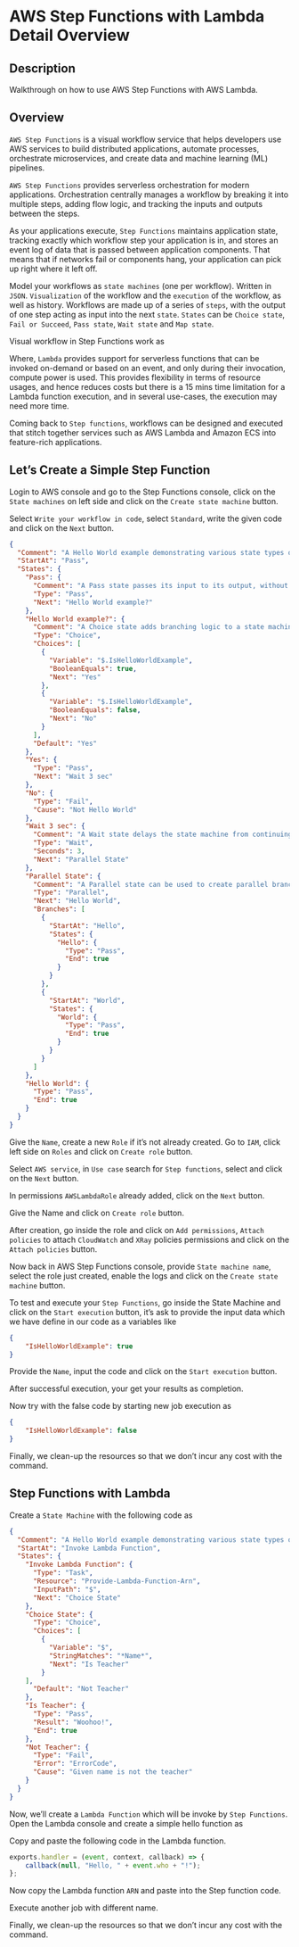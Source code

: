 # AWS Step Functions with Lambda Detail Overview 

## Description
Walkthrough on how to use AWS Step Functions with AWS Lambda.

## Overview
`AWS Step Functions` is a visual workflow service that helps developers use AWS services to build distributed applications, automate processes, orchestrate microservices, and create data and machine learning (ML) pipelines.

`AWS Step Functions` provides serverless orchestration for modern applications. Orchestration centrally manages a workflow by breaking it into multiple steps, adding flow logic, and tracking the inputs and outputs between the steps.

As your applications execute, `Step Functions` maintains application state, tracking exactly which workflow step your application is in, and stores an event log of data that is passed between application components. That means that if networks fail or components hang, your application can pick up right where it left off.

Model your workflows as `state machines` (one per workflow).
Written in `JSON`.
`Visualization` of the workflow and the `execution` of the workflow, as well as history.
Workflows are made up of a series of `steps`, with the output of one step acting as input into the next `state`.
`States` can be `Choice state`, `Fail or Succeed`, `Pass state`, `Wait state` and `Map state`.

Visual workflow in Step Functions work as



Where, `Lambda` provides support for serverless functions that can be invoked on-demand or based on an event, and only during their invocation, compute power is used. This provides flexibility in terms of resource usages, and hence reduces costs but there is a 15 mins time limitation for a Lambda function execution, and in several use-cases, the execution may need more time.

Coming back to `Step functions`, workflows can be designed and executed that stitch together services such as AWS Lambda and Amazon ECS into feature-rich applications.

## Let’s Create a Simple Step Function
Login to AWS console and go to the Step Functions console, click on the `State machines` on left side and click on the `Create state machine` button.



Select `Write your workflow in code`, select `Standard`, write the given code and click on the `Next` button.

``` json
{
  "Comment": "A Hello World example demonstrating various state types of the Amazon States Language",
  "StartAt": "Pass",
  "States": {
    "Pass": {
      "Comment": "A Pass state passes its input to its output, without performing work. Pass states are useful when constructing and debugging state machines.",
      "Type": "Pass",
      "Next": "Hello World example?"
    },
    "Hello World example?": {
      "Comment": "A Choice state adds branching logic to a state machine. Choice rules can implement 16 different comparison operators, and can be combined using And, Or, and Not",
      "Type": "Choice",
      "Choices": [
        {
          "Variable": "$.IsHelloWorldExample",
          "BooleanEquals": true,
          "Next": "Yes"
        },
        {
          "Variable": "$.IsHelloWorldExample",
          "BooleanEquals": false,
          "Next": "No"
        }
      ],
      "Default": "Yes"
    },
    "Yes": {
      "Type": "Pass",
      "Next": "Wait 3 sec"
    },
    "No": {
      "Type": "Fail",
      "Cause": "Not Hello World"
    },
    "Wait 3 sec": {
      "Comment": "A Wait state delays the state machine from continuing for a specified time.",
      "Type": "Wait",
      "Seconds": 3,
      "Next": "Parallel State"
    },
    "Parallel State": {
      "Comment": "A Parallel state can be used to create parallel branches of execution in your state machine.",
      "Type": "Parallel",
      "Next": "Hello World",
      "Branches": [
        {
          "StartAt": "Hello",
          "States": {
            "Hello": {
              "Type": "Pass",
              "End": true
            }
          }
        },
        {
          "StartAt": "World",
          "States": {
            "World": {
              "Type": "Pass",
              "End": true
            }
          }
        }
      ]
    },
    "Hello World": {
      "Type": "Pass",
      "End": true
    }
  }
}
```


Give the `Name`, create a new `Role` if it’s not already created. Go to `IAM`, click left side on `Roles` and click on `Create role` button.



Select `AWS service`, in `Use case` search for `Step functions`, select and click on the `Next` button.



In permissions `AWSLambdaRole` already added, click on the `Next` button.



Give the Name and click on `Create role` button.



After creation, go inside the role and click on `Add permissions`, `Attach policies` to attach `CloudWatch` and `XRay` policies permissions and click on the `Attach policies` button.









Now back in AWS Step Functions console, provide `State machine name`, select the role just created, enable the logs and click on the `Create state machine` button.



To test and execute your `Step Functions`, go inside the State Machine and click on the `Start execution` button, it’s ask to provide the input data which we have define in our code as a variables like

``` json
{
    "IsHelloWorldExample": true
}
```



Provide the `Name`, input the code and click on the `Start execution` button.



After successful execution, your get your results as completion.



Now try with the false code by starting new job execution as

``` json
{
    "IsHelloWorldExample": false
}
```





Finally, we clean-up the resources so that we don’t incur any cost with the command.

## Step Functions with Lambda
Create a `State Machine` with the following code as

``` json
{
  "Comment": "A Hello World example demonstrating various state types of the Amazon States Language",
  "StartAt": "Invoke Lambda Function",
  "States": {
    "Invoke Lambda Function": {
      "Type": "Task",
      "Resource": "Provide-Lambda-Function-Arn",
      "InputPath": "$",
      "Next": "Choice State"
    },
    "Choice State": {
      "Type": "Choice",
      "Choices": [
        {
          "Variable": "$",
          "StringMatches": "*Name*",
          "Next": "Is Teacher"
        }
    ],
      "Default": "Not Teacher"
    },
    "Is Teacher": {
      "Type": "Pass",
      "Result": "Woohoo!",
      "End": true
    },
    "Not Teacher": {
      "Type": "Fail",
      "Error": "ErrorCode",
      "Cause": "Given name is not the teacher"
    }
  }
}
```





Now, we’ll create a `Lambda Function` which will be invoke by `Step Functions`. Open the Lambda console and create a simple hello function as



Copy and paste the following code in the Lambda function.

``` js
exports.handler = (event, context, callback) => {
	callback(null, "Hello, " + event.who + "!");
};
```

Now copy the Lambda function `ARN` and paste into the Step function code.













Execute another job with different name.




Finally, we clean-up the resources so that we don’t incur any cost with the command.
